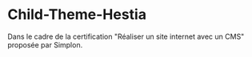 # Child-Theme-Hestia
Dans le cadre de la certification "Réaliser un site internet avec un CMS" proposée par Simplon.
